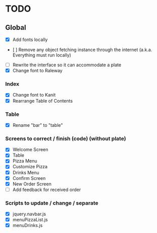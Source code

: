 # TODO

## Global
* [x] Add fonts locally
* [ ] Remove any object fetching instance through the internet (a.k.a. Everything must run locally)
* [ ] Rewrite the interface so it can accommodate a plate
* [X] Change font to Raleway

### Index
* [X] Change font to Kanit
* [X] Rearrange Table of Contents
### Table
* [X] Rename "bar" to "table"
### Screens to correct / finish (code) (without plate)
* [X] Welcome Screen
* [X] Table
* [X] Pizza Menu
* [X] Customize Pizza
* [X] Drinks Menu
* [X] Confirm Screen
* [X] New Order Screen
* [ ] Add feedback for received order
### Scripts to update / change / separate
* [X] jquery.navbar.js
* [X] menuPizzaList.js
* [X] menuDrinks.js
